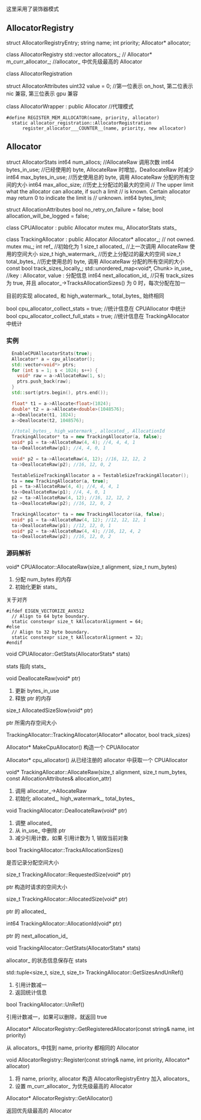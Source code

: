 
 这里采用了装饰器模式

## AllocatorRegistry

struct AllocatorRegistryEntry;
  string name;
  int priority;
  Allocator* allocator;

class AllocatorRegistry
  std::vector<AllocatorRegistryEntry> allocators_; //
  Allocator* m_curr_allocator_;  //allocator_ 中优先级最高的 Allocator

class AllocatorRegistration

struct AllocatorAttributes
  uint32 value = 0; //第一位表示 on_host,  第二位表示 nic 兼容, 第三位表示 gpu 兼容

class AllocatorWrapper : public Allocator //代理模式

```
#define REGISTER_MEM_ALLOCATOR(name, priority, allocator)
  static allocator_registration::AllocatorRegistration
      register_allocator___COUNTER__(name, priority, new allocator)
```

## Allocator

struct AllocatorStats
  int64 num_allocs;       //AllocateRaw 调用次数
  int64 bytes_in_use;     //已经使用的 byte, AllocateRaw 时增加，DeallocateRaw 时减少
  int64 max_bytes_in_use; //历史使用总的 byte, 调用 AllocateRaw  分配的所有空间的大小
  int64 max_alloc_size;   //历史上分配过的最大的空间
  // The upper limit what the allocator can allocate, if such a limit
  // is known. Certain allocator may return 0 to indicate the limit is
  // unknown.
  int64 bytes_limit;

struct AllocationAttributes
  bool no_retry_on_failure = false;
  bool allocation_will_be_logged = false;


class CPUAllocator : public Allocator
  mutex mu_
  AllocatorStats stats_

class TrackingAllocator : public Allocator
  Allocator* allocator_;  // not owned.
  mutex mu_;
  int ref_ //初始化为 1
  size_t allocated_ //上一次调用 AllocateRaw 使用的空间大小
  size_t high_watermark_ //历史上分配过的最大的空间
  size_t total_bytes_ //历史使用总的 byte, 调用 AllocateRaw  分配的所有空间的大小
  const bool track_sizes_locally_;
  std::unordered_map<void*, Chunk> in_use_ //key : Allocator, value : 分配信息
  int64 next_allocation_id_ //只有 track_sizes 为 true, 并且 allocator_->TracksAllocationSizes() 为 0 时，每次分配在加一

目前的实现  allocated_ 和  high_watermark_, total_bytes_ 始终相同

bool cpu_allocator_collect_stats = true; //统计信息在 CPUAllocator 中统计
bool cpu_allocator_collect_full_stats = true; //统计信息在 TrackingAllocator 中统计

### 实例
``` cpp
  EnableCPUAllocatorStats(true);
  Allocator* a = cpu_allocator();
  std::vector<void*> ptrs;
  for (int s = 1; s < 1024; s++) {
    void* raw = a->AllocateRaw(1, s);
    ptrs.push_back(raw);
  }
  std::sort(ptrs.begin(), ptrs.end());

  float* t1 = a->Allocate<float>(1024);
  double* t2 = a->Allocate<double>(1048576);
  a->Deallocate(t1, 1024);
  a->Deallocate(t2, 1048576);

  //total_bytes_, high_watermark_, allocated_, AllocationId
  TrackingAllocator* ta = new TrackingAllocator(a, false);
  void* p1 = ta->AllocateRaw(4, 4); //4, 4, 4, 1
  ta->DeallocateRaw(p1); //4, 4, 0, 1

  void* p2 = ta->AllocateRaw(4, 12); //16, 12, 12, 2
  ta->DeallocateRaw(p2); //16, 12, 0, 2

  TestableSizeTrackingAllocator a = TestableSizeTrackingAllocator();
  ta = new TrackingAllocator(a, true);
  p1 = ta->AllocateRaw(4, 4); //4, 4, 4, 1
  ta->DeallocateRaw(p1); //4, 4, 0, 1
  p2 = ta->AllocateRaw(4, 12); //16, 12, 12, 2
  ta->DeallocateRaw(p2); //16, 12, 0, 2

  TrackingAllocator* ta = new TrackingAllocator(&a, false);
  void* p1 = ta->AllocateRaw(4, 12); //12, 12, 12, 1
  ta->DeallocateRaw(p1); //12, 12, 0, 1
  void* p2 = ta->AllocateRaw(4, 4); //16, 12, 4, 2
  ta->DeallocateRaw(p2); //16, 12, 0, 2

```

### 源码解析

void* CPUAllocator::AllocateRaw(size_t alignment, size_t num_bytes)
1. 分配 num_bytes  的内存
2. 初始化更新 stats_

关于对齐

```
#ifdef EIGEN_VECTORIZE_AVX512
  // Align to 64 byte boundary.
  static constexpr size_t kAllocatorAlignment = 64;
#else
  // Align to 32 byte boundary.
  static constexpr size_t kAllocatorAlignment = 32;
#endif
```


void CPUAllocator::GetStats(AllocatorStats* stats)

stats 指向 stats_

void DeallocateRaw(void* ptr)

1. 更新 bytes_in_use
2. 释放 ptr 的内存

size_t AllocatedSizeSlow(void* ptr)

ptr 所需内存空间大小

TrackingAllocator::TrackingAllocator(Allocator* allocator, bool track_sizes)

Allocator* MakeCpuAllocator()
  构造一个 CPUAllocator

Allocator* cpu_allocator()
  从已经注册的 allocator 中获取一个 CPUAllocator

void* TrackingAllocator::AllocateRaw(size_t alignment, size_t num_bytes, const AllocationAttributes& allocation_attr)

1. 调用 allocator_->AllocateRaw
2. 初始化 allocated_, high_watermark_, total_bytes_

void TrackingAllocator::DeallocateRaw(void* ptr)

1. 调整 allocated_
2. 从 in_use_ 中删除 ptr
2. 减少引用计数，如果 引用计数为 1, 销毁当前对象

bool TrackingAllocator::TracksAllocationSizes()

是否记录分配空间大小

size_t TrackingAllocator::RequestedSize(void* ptr)

ptr  构造时请求的空间大小

size_t TrackingAllocator::AllocatedSize(void* ptr)

ptr 的 allocated_

int64 TrackingAllocator::AllocationId(void* ptr)

ptr 的 next_allocation_id_

void TrackingAllocator::GetStats(AllocatorStats* stats)

allocator_ 的状态信息保存在 stats

std::tuple<size_t, size_t, size_t> TrackingAllocator::GetSizesAndUnRef()

1. 引用计数减一
2. 返回统计信息

bool TrackingAllocator::UnRef()

引用计数减一，如果可以删除，就返回 true

Allocator* AllocatorRegistry::GetRegisteredAllocator(const string& name, int priority)

从  allocators_ 中找到  name, priority 都相同的 Allocator

void AllocatorRegistry::Register(const string& name, int priority, Allocator* allocator)

1. 将  name, priority, allocator 构造 AllocatorRegistryEntry 加入 allocators_
2. 设置 m_curr_allocator_ 为优先级最高的 Allocator

Allocator* AllocatorRegistry::GetAllocator()

返回优先级最高的 Allocator

